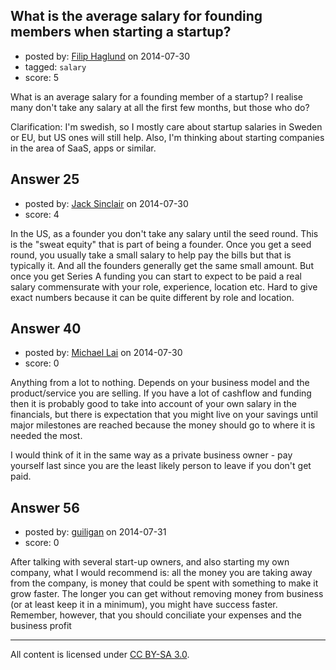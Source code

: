 ## What is the average salary for founding members when starting a startup?

- posted by: [Filip Haglund](https://stackexchange.com/users/292965/filip-haglund) on 2014-07-30
- tagged: `salary`
- score: 5

What is an average salary for a founding member of a startup? I realise many don't take any salary at all the first few months, but those who do?

Clarification:
I'm swedish, so I mostly care about startup salaries in Sweden or EU, but US ones will still help. Also, I'm thinking about starting companies in the area of SaaS, apps or similar.


## Answer 25

- posted by: [Jack Sinclair](https://stackexchange.com/users/1124319/jack-sinclair) on 2014-07-30
- score: 4

In the US, as a founder you don't take any salary until the seed round. This is the "sweat equity" that is part of being a founder. Once you get a seed round, you usually take a small salary to help pay the bills but that is typically it. And all the founders generally get the same small amount. But once you get Series A funding you can start to expect to be paid a real salary commensurate with your role, experience, location etc.  Hard to give exact numbers because it can be quite different by role and location.


## Answer 40

- posted by: [Michael Lai](https://stackexchange.com/users/213864/michael-lai) on 2014-07-30
- score: 0

Anything from a lot to nothing. Depends on your business model and the product/service you are selling. If you have a lot of cashflow and funding then it is probably good to take into account of your own salary in the financials, but there is expectation that you might live on your savings until major milestones are reached because the money should go to where it is needed the most.

I would think of it in the same way as a private business owner - pay yourself last since you are the least likely person to leave if you don't get paid.


## Answer 56

- posted by: [guiligan](https://stackexchange.com/users/436247/guiligan) on 2014-07-31
- score: 0

After talking with several start-up owners, and also starting my own company, what I would recommend is: all the money you are taking away from the company, is money that could be spent with something to make it grow faster. The longer you can get without removing money from business (or at least keep it in a minimum), you might have success faster. Remember, however, that you should conciliate your expenses and the business profit



---

All content is licensed under [CC BY-SA 3.0](https://creativecommons.org/licenses/by-sa/3.0/).
